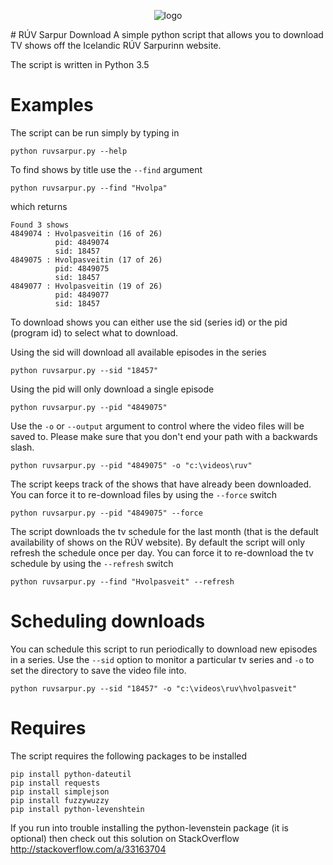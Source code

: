 <p align="center">
  <img src="https://raw.githubusercontent.com/sverrirs/ruvsarpur/master/img/entertainment.png" alt="logo" title="logo">
</p>
# RÚV Sarpur Download
A simple python script that allows you to download TV shows off the Icelandic RÚV Sarpurinn website. 

The script is written in Python 3.5

# Examples
The script can be run simply by typing in 
```
python ruvsarpur.py --help
```

To find shows by title use the `--find` argument
```
python ruvsarpur.py --find "Hvolpa"
```
which returns
```
Found 3 shows
4849074 : Hvolpasveitin (16 of 26)
          pid: 4849074
          sid: 18457
4849075 : Hvolpasveitin (17 of 26)
          pid: 4849075
          sid: 18457
4849077 : Hvolpasveitin (19 of 26)
          pid: 4849077
          sid: 18457
```

To download shows you can either use the sid (series id) or the pid (program id) to select what to download.

Using the sid will download all available episodes in the series
```
python ruvsarpur.py --sid "18457"
```

Using the pid will only download a single episode
```
python ruvsarpur.py --pid "4849075"
```

Use the `-o` or `--output` argument to control where the video files will be saved to. Please make sure that you don't end your path with a backwards slash.
```
python ruvsarpur.py --pid "4849075" -o "c:\videos\ruv"
```

The script keeps track of the shows that have already been downloaded. You can force it to re-download files by using the `--force` switch
```
python ruvsarpur.py --pid "4849075" --force
```

The script downloads the tv schedule for the last month (that is the default availability of shows on the RÚV website). By default the script will only refresh the schedule once per day. You can force it to re-download the tv schedule by using the `--refresh` switch
```
python ruvsarpur.py --find "Hvolpasveit" --refresh
```

# Scheduling downloads
You can schedule this script to run periodically to download new episodes in a series. Use the `--sid` option to monitor a particular tv series and `-o` to set the directory to save the video file into.
```
python ruvsarpur.py --sid "18457" -o "c:\videos\ruv\hvolpasveit"
```

# Requires
The script requires the following packages to be installed 
```
pip install python-dateutil
pip install requests
pip install simplejson
pip install fuzzywuzzy
pip install python-levenshtein
```
If you run into trouble installing the python-levenstein package (it is optional) then check out this solution on StackOverflow http://stackoverflow.com/a/33163704
